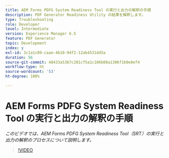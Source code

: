 ```yaml
---
title: AEM Forms PDFG System Readiness Tool の実行と出力の解釈の手順
description: PDF Generator Readiness Utility の結果を解釈します。
type: Troubleshooting
role: Developer
level: Intermediate
version: Experience Manager 6.5
feature: PDF Generator
topic: Development
index: y
exl-id: 3c1a1c09-caae-4b10-94f2-12ab4531dd5a
duration: 56
source-git-commit: 48433a5367c281cf5a1c106b08a1306f1b0e8ef4
workflow-type: ht
source-wordcount: '53'
ht-degree: 100%

---
```


# AEM Forms PDFG System Readiness Tool の実行と出力の解釈の手順

*このビデオでは、AEM Forms PDFG System Readiness Tool（SRT）の実行と出力の解釈のプロセスについて説明します。*

>[!VIDEO](https://video.tv.adobe.com/v/335543?quality=12&learn=on)
